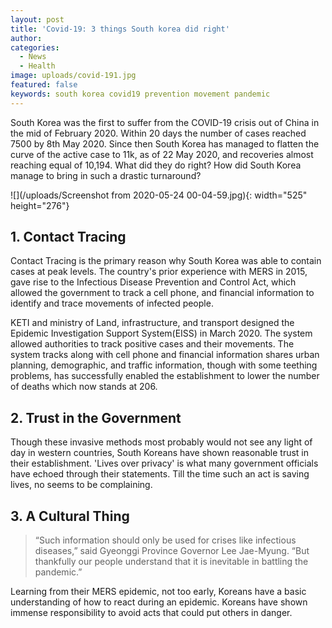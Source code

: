 ```yaml
---
layout: post
title: 'Covid-19: 3 things South korea did right'
author:
categories:
  - News
  - Health
image: uploads/covid-191.jpg
featured: false
keywords: south korea covid19 prevention movement pandemic
---
```


South Korea was the first to suffer from the COVID-19 crisis out of China in the mid of February 2020. Within 20 days the number of cases reached 7500 by 8th May 2020. Since then South Korea has managed to flatten the curve of the active case to 11k, as of 22 May 2020, and recoveries almost reaching equal of 10,194. What did they do right? How did South Korea manage to bring in such a drastic turnaround?

![](/uploads/Screenshot from 2020-05-24 00-04-59.jpg){: width="525" height="276"}

## 1\. Contact Tracing

Contact Tracing is the primary reason why South Korea was able to contain cases at peak levels. The country's prior experience with MERS in 2015, gave rise to the Infectious Disease Prevention and Control Act, which allowed the government to track a cell phone, and financial information to identify and trace movements of infected people.

KETI and ministry of Land, infrastructure, and transport designed the Epidemic Investigation Support System(EISS) in March 2020. The system allowed authorities to track positive cases and their movements. The system tracks along with cell phone and financial information shares urban planning, demographic, and traffic information, though with some teething problems, has successfully enabled the establishment to lower the number of deaths which now stands at 206.

## 2\. Trust in the Government

Though these invasive methods most probably would not see any light of day in western countries, South Koreans have shown reasonable trust in their establishment. 'Lives over privacy' is what many government officials have echoed through their statements. Till the time such an act is saving lives, no seems to be complaining.

## 3\. A Cultural Thing

> “Such information should only be used for crises like infectious diseases,” said Gyeonggi Province Governor Lee Jae-Myung. “But thankfully our people understand that it is inevitable in battling the pandemic.”

Learning from their MERS epidemic, not too early, Koreans have a basic understanding of how to react during an epidemic. Koreans have shown immense responsibility to avoid acts that could put others in danger.